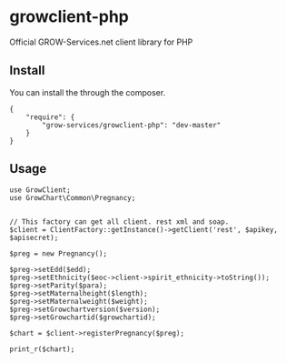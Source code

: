 growclient-php
==============

Official GROW-Services.net client library for PHP


## Install

You can install the through the composer.
    
    {
        "require": {
            "grow-services/growclient-php": "dev-master"
        }
    }    

## Usage

    use GrowClient;
    use GrowChart\Common\Pregnancy;
    
    
    // This factory can get all client. rest xml and soap.
    $client = ClientFactory::getInstance()->getClient('rest', $apikey, $apisecret);
    
    $preg = new Pregnancy();
    
    $preg->setEdd($edd);
    $preg->setEthnicity($eoc->client->spirit_ethnicity->toString());
    $preg->setParity($para);
    $preg->setMaternalheight($length);
    $preg->setMaternalweight($weight);
    $preg->setGrowchartversion($version);
    $preg->setGrowchartid($growchartid);
    
    $chart = $client->registerPregnancy($preg);
    
    print_r($chart);


